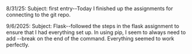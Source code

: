 8/31/25: Subject: first entry--Today I finished up the assignments for connecting to the git repo.

9/6/2025: Subject: Flask--followed the steps in the flask assignment to ensure that I had everything set up. In using pip, I seem to always need to add --break on the end of the command. Everything seemed to work perfectly.